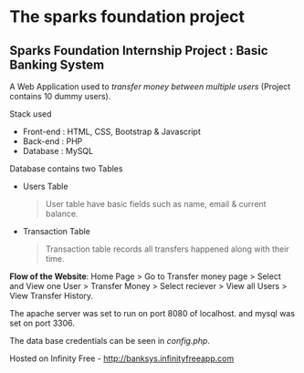 # The sparks foundation project

## Sparks Foundation Internship Project : Basic Banking System

A Web Application used to _transfer money between multiple users_ (Project contains 10 dummy users).

Stack used

- Front-end : HTML, CSS, Bootstrap & Javascript
- Back-end : PHP
- Database : MySQL

Database contains two Tables

- Users Table
  > User table have basic fields such as name, email & current balance.
- Transaction Table
  > Transaction table records all transfers happened along with their time.

**Flow of the Website**: Home Page > Go to Transfer money page > Select and View one User > Transfer Money > Select reciever > View all Users > View Transfer History.

The apache server was set to run on port 8080 of localhost. and mysql was set on port 3306.

The data base credentials can be seen in _config.php_.

Hosted on Infinity Free - <http://banksys.infinityfreeapp.com>

